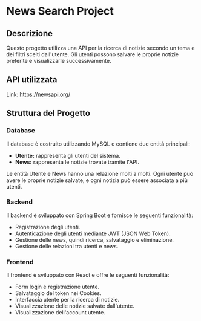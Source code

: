 # News Search Project

## Descrizione
Questo progetto utilizza una API per la ricerca di notizie secondo un tema e dei filtri scelti dall'utente. Gli utenti possono salvare le proprie notizie preferite e visualizzarle successivamente.

## API utilizzata
Link: https://newsapi.org/

## Struttura del Progetto

### Database
Il database è costruito utilizzando MySQL e contiene due entità principali:
- **Utente:** rappresenta gli utenti del sistema.
- **News:** rappresenta le notizie trovate tramite l'API.

Le entità Utente e News hanno una relazione molti a molti. Ogni utente può avere le proprie notizie salvate, e ogni notizia può essere associata a più utenti.

### Backend
Il backend è sviluppato con Spring Boot e fornisce le seguenti funzionalità:
- Registrazione degli utenti.
- Autenticazione degli utenti mediante JWT (JSON Web Token).
- Gestione delle news, quindi ricerca, salvataggio e eliminazione.
- Gestione delle relazioni tra utenti e news.

### Frontend
Il frontend è sviluppato con React e offre le seguenti funzionalità:
- Form login e registrazione utente.
- Salvataggio del token nei Cookies.
- Interfaccia utente per la ricerca di notizie.
- Visualizzazione delle notizie salvate dall'utente.
- Visualizzazione dell'account utente.
